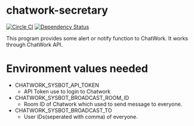 # chatwork-secretary

[![Circle CI](https://circleci.com/gh/tamano/chatwork-secretary.svg?style=svg)](https://circleci.com/gh/tamano/chatwork-secretary) [![Dependency Status](https://gemnasium.com/tamano/chatwork-task-linker.svg)](https://gemnasium.com/tamano/chatwork-task-linker)

This program provides some alert or notify function to ChatWork.
It works through ChatWork API.

# Environment values needed
- CHATWORK_SYSBOT_API_TOKEN
  - API Token use to login to Chatwork
- CHATWORK_SYSBOT_BROADCAST_ROOM_ID
  - Room ID of Chatwork which used to send message to everyone.
- CHATWORK_SYSBOT_BROADCAST_TO
  - User IDs(seperated with comma) of everyone.
